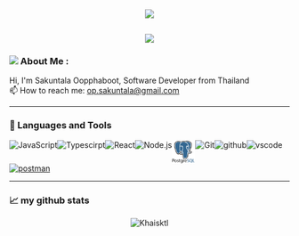 <h1 align="center">
  <a href="https://git.io/typing-svg">
    <img src="https://readme-typing-svg.herokuapp.com/?lines=Hello,+There!+👋;...I'm+Sakunta+Oopphaboot;Nice+to+meet+you!&center=true&size=30">
  </a>
</h1>



<p align="center">
<img align="center" src="https://camo.githubusercontent.com/992babdffd8c74a1502de375fbdf7e4d54773242/68747470733a2f2f6d656469612e67697068792e636f6d2f6d656469612f53576f536b4e36447854737a71494b4571762f67697068792e676966"/>
</p>

### <img src="https://github.com/TheDudeThatCode/TheDudeThatCode/blob/master/Assets/Developer.gif" width="45" /> About Me :
 Hi, I'm Sakuntala Oopphaboot, Software Developer from Thailand
 <br>
 📫 How to reach me: <a href="mailto: op.sakuntala@gmail.com">op.sakuntala@gmail.com</a>
 


<!--
### Hi there! <img src="https://github.com/TheDudeThatCode/TheDudeThatCode/blob/master/Assets/Hi.gif" width="35" />

**Khaisktl/Khaisktl** is a ✨ _special_ ✨ repository because its `README.md` (this file) appears on your GitHub profile.

Here are some ideas to get you started:

- 🔭 I’m currently working on ...
- 🌱 I’m currently learning ...
- 👯 I’m looking to collaborate on ...
- 🤔 I’m looking for help with ...
- 💬 Ask me about ...
- 📫 How to reach me: ...
- 😄 Pronouns: ...
- ⚡ Fun fact: ...
-->

-------

<h3 align="left">🔨 Languages and Tools</h3>

<a href="https://developer.mozilla.org/en-US/docs/Web/JavaScript" target="_blank"> <img align="left" alt="JavaScript" height ="42px"  src="https://raw.githubusercontent.com/rahul-jha98/github_readme_icons/main/language_and_tools/square/javascript/javascript.svg"> </a>
<a href="https://www.typescriptlang.org/" target="_blank"><img align="left" alt="Typescirpt" height ="42px" src="https://raw.githubusercontent.com/rahul-jha98/github_readme_icons/main/language_and_tools/square/typescript/typescript.svg"></a>
<a href="https://reactjs.org/" target="_blank"> <img align="left" alt="React" height ="42px" src="https://raw.githubusercontent.com/rahul-jha98/github_readme_icons/main/language_and_tools/square/react/react.svg"></a>
<a href="https://nodejs.org" target="_blank"><img align="left" alt="Node.js" height ="42px" src="https://raw.githubusercontent.com/rahul-jha98/github_readme_icons/main/language_and_tools/square/node/node.svg"></a>
<a href="https://www.postgresql.org" target="_blank"><img align="left" alt="PostgreSQL" height ="42px" src="https://raw.githubusercontent.com/devicons/devicon/master/icons/postgresql/postgresql-original-wordmark.svg"></a>
<a href="https://git-scm.com/" target="_blank"> <img align="left" alt="Git" height ="42px" src="https://raw.githubusercontent.com/rahul-jha98/github_readme_icons/main/language_and_tools/square/git-scm/git-scm.svg"> </a>
<a href="https://github.com" target="_blank"> <img align="left" alt="github" height ="42px" src="https://cdn.jsdelivr.net/gh/devicons/devicon/icons/github/github-original.svg"> </a> 
<a href="https://code.visualstudio.com/" target="_blank"> <img align="left" alt="vscode" height ="42px" src="https://cdn.jsdelivr.net/gh/devicons/devicon/icons/vscode/vscode-original.svg"> </a> 
<a href="https://postman.com" target="_blank" rel="noreferrer"> <img src="https://www.vectorlogo.zone/logos/getpostman/getpostman-icon.svg" alt="postman" width="40" height="40"/> </a> 


-------



<h3 align="left">📈 my github stats</h3>

<p align="center"> <img src="https://github-readme-stats.vercel.app/api?username=Khaisktl&show_icons=true&theme=gotham" alt="Khaisktl" />


<!--
| <a href="https://github.com/Khaisktl/github-readme-stats"><img align="center" src="https://github-readme-stats.vercel.app/api?username=Khaisktl&show_icons=true&include_all_commits=true&theme=buefy&hide_border=true" alt="Anurag's github stats" /></a> | <a href="https://github.com/Khaisktl/github-readme-stats"><img align="center" src="https://github-readme-stats.vercel.app/api/top-langs/?username=Khaisktl&layout=compact&theme=buefy&hide_border=true" /></a> |
| ------------- | ------------- |
-->
